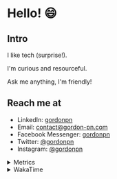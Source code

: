 # Hello! 😄

## Intro

I like tech (surprise!).

I'm curious and resourceful.

Ask me anything, I'm friendly!

## Reach me at

- LinkedIn: [gordonpn](https://www.linkedin.com/in/gordonpn/)
- Email: [contact@gordon-pn.com](mailto:contact@gordon-pn.com)
- Facebook Messenger: [gordonpn](https://www.messenger.com/t/Gordonpn)
- Twitter: [@gordonpn](https://twitter.com/Gordonpn)
- Instagram: [@gordonpn](https://www.instagram.com/gordonpn/)

<details>
  <summary>Metrics</summary>

  <img align="center" src="https://github.com/gordonpn/gordonpn/blob/master/github-metrics.svg" alt="GitHub Metrics">

</details>

<details>
  <summary>WakaTime</summary>

  <!--START_SECTION:waka-->
📊 **This Week I Spent My Time On** 

```text
💬 Programming Languages: 
Java                     16 hrs 52 mins      ████████████████████░░░░░   79.28 % 
Text                     1 hr 47 mins        ██░░░░░░░░░░░░░░░░░░░░░░░   08.42 % 
YAML                     54 mins             █░░░░░░░░░░░░░░░░░░░░░░░░   04.30 % 
Groovy                   37 mins             █░░░░░░░░░░░░░░░░░░░░░░░░   02.92 % 
Java Properties          26 mins             █░░░░░░░░░░░░░░░░░░░░░░░░   02.08 % 

🔥 Editors: 
IntelliJ IDEA            21 hrs 17 mins      █████████████████████████   100.00 % 
```


 Last Updated on 29/11/2024 10:25:42 UTC
<!--END_SECTION:waka-->
</details>
